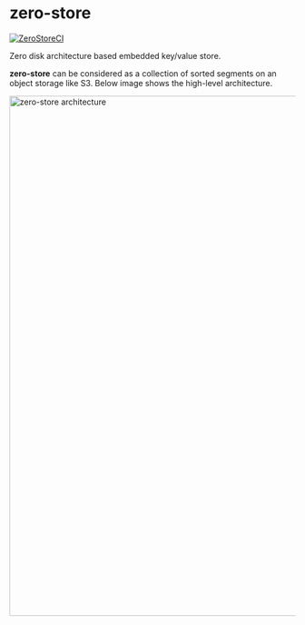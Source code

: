 # zero-store
[![ZeroStoreCI](https://github.com/SarthakMakhija/zero-store/actions/workflows/build.yml/badge.svg)](https://github.com/SarthakMakhija/zero-store/actions/workflows/build.yml)

Zero disk architecture based embedded key/value store. 

**zero-store** can be considered as a collection of sorted segments on an object storage like S3. Below image shows the high-level architecture.

<img width="916" alt="zero-store architecture" src="https://github.com/user-attachments/assets/e6a6dc11-41ea-4867-8fa0-b5332fb3f0da" />
